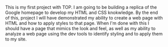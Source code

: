 This is my first project with TOP. I am going to be building a replica of the Google homepage to develop my HTML and CSS knokwledge. By the end of this, project I will have demonstrated my ability to create a web page with HTML and how to apply styles to that page. When I'm done with this I should have a page that mimics the look and feel, as well as my ability to analyze a web page using the dev tools to identify styling and to apply them to my site.